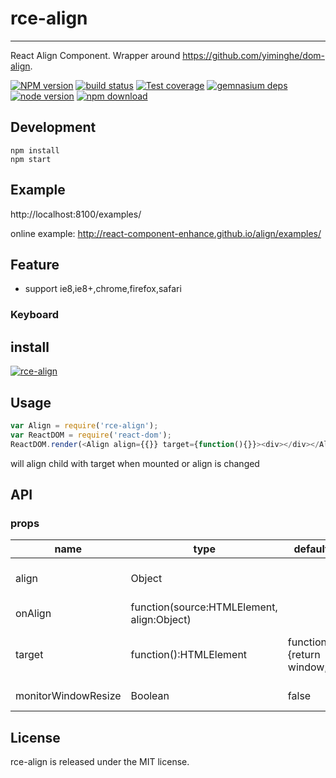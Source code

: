 # rce-align
---

React Align Component. Wrapper around https://github.com/yiminghe/dom-align.

[![NPM version][npm-image]][npm-url]
[![build status][travis-image]][travis-url]
[![Test coverage][coveralls-image]][coveralls-url]
[![gemnasium deps][gemnasium-image]][gemnasium-url]
[![node version][node-image]][node-url]
[![npm download][download-image]][download-url]

[npm-image]: http://img.shields.io/npm/v/rce-align.svg?style=flat-square
[npm-url]: http://npmjs.org/package/rce-align
[travis-image]: https://img.shields.io/travis/react-component-enhance/align.svg?style=flat-square
[travis-url]: https://travis-ci.org/react-component-enhance/align
[coveralls-image]: https://img.shields.io/coveralls/react-component-enhance/align.svg?style=flat-square
[coveralls-url]: https://coveralls.io/r/react-component-enhance/align?branch=master
[gemnasium-image]: http://img.shields.io/gemnasium/react-component-enhance/align.svg?style=flat-square
[gemnasium-url]: https://gemnasium.com/react-component-enhance/align
[node-image]: https://img.shields.io/badge/node.js-%3E=_0.10-green.svg?style=flat-square
[node-url]: http://nodejs.org/download/
[download-image]: https://img.shields.io/npm/dm/rce-align.svg?style=flat-square
[download-url]: https://npmjs.org/package/rce-align


## Development

```
npm install
npm start
```

## Example

http://localhost:8100/examples/

online example: http://react-component-enhance.github.io/align/examples/


## Feature

* support ie8,ie8+,chrome,firefox,safari

### Keyboard



## install

[![rce-align](https://nodei.co/npm/rce-align.png)](https://npmjs.org/package/rce-align)

## Usage

```js
var Align = require('rce-align');
var ReactDOM = require('react-dom');
ReactDOM.render(<Align align={{}} target={function(){}}><div></div></Align>, container);
```

will align child with target when mounted or align is changed

## API

### props

<table class="table table-bordered table-striped">
    <thead>
    <tr>
        <th style="width: 100px;">name</th>
        <th style="width: 50px;">type</th>
        <th style="width: 50px;">default</th>
        <th>description</th>
    </tr>
    </thead>
    <tbody>
        <tr>
          <td>align</td>
          <td>Object</td>
          <td></td>
          <td>same with alignConfig from https://github.com/yiminghe/dom-align</td>
        </tr>
        <tr>
          <td>onAlign</td>
          <td>function(source:HTMLElement, align:Object)</td>
          <td></td>
          <td>called when align</td>
        </tr>
        <tr>
          <td>target</td>
          <td>function():HTMLElement</td>
          <td>function(){return window;}</td>
          <td>a function which returned value is used for target from https://github.com/yiminghe/dom-align</td>
        </tr>
        <tr>
          <td>monitorWindowResize</td>
          <td>Boolean</td>
          <td>false</td>
          <td>whether realign when window is resized</td>
        </tr>
    </tbody>
</table>


## License

rce-align is released under the MIT license.
